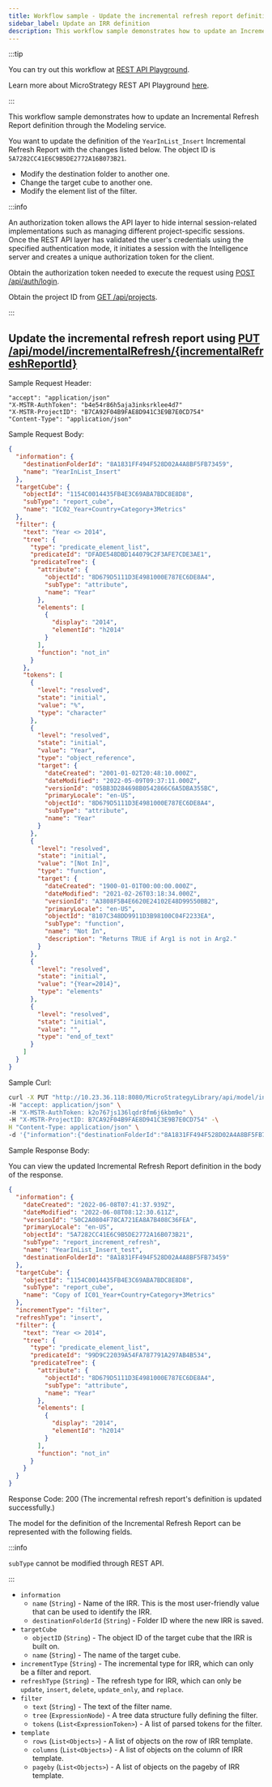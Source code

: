 ```yaml
---
title: Workflow sample - Update the incremental refresh report definition
sidebar_label: Update an IRR definition
description: This workflow sample demonstrates how to update an Incremental Refresh Report definition through the Modeling service.
---
```


<Available since="2021 Update 6" />

:::tip

You can try out this workflow at [REST API Playground](https://www.postman.com/microstrategysdk/workspace/microstrategy-rest-api/folder/16131298-54f5b582-05ac-4f2d-88f9-98f36dd8373c?ctx=documentation).

Learn more about MicroStrategy REST API Playground [here](/docs/getting-started/playground.md).

:::

This workflow sample demonstrates how to update an Incremental Refresh Report definition through the Modeling service.

You want to update the definition of the `YearInList_Insert` Incremental Refresh Report with the changes listed below. The object ID is `5A7282CC41E6C9B5DE2772A16B073B21`.

- Modify the destination folder to another one.
- Change the target cube to another one.
- Modify the element list of the filter.

:::info

An authorization token allows the API layer to hide internal session-related implementations such as managing different project-specific sessions. Once the REST API layer has validated the user's credentials using the specified authentication mode, it initiates a session with the Intelligence server and creates a unique authorization token for the client.

Obtain the authorization token needed to execute the request using [POST /api/auth/login](https://demo.microstrategy.com/MicroStrategyLibrary/api-docs/index.html#/Authentication/postLogin).

Obtain the project ID from [GET /api/projects](https://demo.microstrategy.com/MicroStrategyLibrary/api-docs/index.html#/Projects/getProjects_1).

:::

## Update the incremental refresh report using [PUT /api/model/incrementalRefresh/{incrementalRefreshReportId}](https://demo.microstrategy.com/MicroStrategyLibrary/api-docs/index.html#/Cubes/put_api_model_incrementalRefresh__incrementalRefreshReportId_)

Sample Request Header:

```http
"accept": "application/json"
"X-MSTR-AuthToken": "b4e54r86h5aja3inksrklee4d7"
"X-MSTR-ProjectID": "B7CA92F04B9FAE8D941C3E9B7E0CD754"
"Content-Type": "application/json"
```

Sample Request Body:

```json
{
  "information": {
    "destinationFolderId": "8A1831FF494F528D02A4A8BF5FB73459",
    "name": "YearInList_Insert"
  },
  "targetCube": {
    "objectId": "1154C0014435FB4E3C69ABA7BDC8E8D8",
    "subType": "report_cube",
    "name": "IC02_Year+Country+Category+3Metrics"
  },
  "filter": {
    "text": "Year <> 2014",
    "tree": {
      "type": "predicate_element_list",
      "predicateId": "DFADE548DBD144079C2F3AFE7CDE3AE1",
      "predicateTree": {
        "attribute": {
          "objectId": "8D679D5111D3E4981000E787EC6DE8A4",
          "subType": "attribute",
          "name": "Year"
        },
        "elements": [
          {
            "display": "2014",
            "elementId": "h2014"
          }
        ],
        "function": "not_in"
      }
    },
    "tokens": [
      {
        "level": "resolved",
        "state": "initial",
        "value": "%",
        "type": "character"
      },
      {
        "level": "resolved",
        "state": "initial",
        "value": "Year",
        "type": "object_reference",
        "target": {
          "dateCreated": "2001-01-02T20:48:10.000Z",
          "dateModified": "2022-05-09T09:37:11.000Z",
          "versionId": "05BB3D284698B0542866C6A5DBA355BC",
          "primaryLocale": "en-US",
          "objectId": "8D679D5111D3E4981000E787EC6DE8A4",
          "subType": "attribute",
          "name": "Year"
        }
      },
      {
        "level": "resolved",
        "state": "initial",
        "value": "[Not In]",
        "type": "function",
        "target": {
          "dateCreated": "1900-01-01T00:00:00.000Z",
          "dateModified": "2021-02-26T03:18:34.000Z",
          "versionId": "A3808F5B4E6620E24102E48D99550BB2",
          "primaryLocale": "en-US",
          "objectId": "8107C348DD9911D3B98100C04F2233EA",
          "subType": "function",
          "name": "Not In",
          "description": "Returns TRUE if Arg1 is not in Arg2."
        }
      },
      {
        "level": "resolved",
        "state": "initial",
        "value": "{Year=2014}",
        "type": "elements"
      },
      {
        "level": "resolved",
        "state": "initial",
        "value": "",
        "type": "end_of_text"
      }
    ]
  }
}
```

Sample Curl:

```bash
curl -X PUT "http://10.23.36.118:8080/MicroStrategyLibrary/api/model/incrementalRefresh/5A7282CC41E6C9B5DE2772A16B073B21" \
-H "accept: application/json" \
-H "X-MSTR-AuthToken: k2o767js136lqdr8fm6j6kbm9o" \
-H "X-MSTR-ProjectID: B7CA92F04B9FAE8D941C3E9B7E0CD754" -\
H "Content-Type: application/json" \
-d '{"information":{"destinationFolderId":"8A1831FF494F528D02A4A8BF5FB73459","name":"YearInList_Insert_test"},"targetCube":{"objectId":"1154C0014435FB4E3C69ABA7BDC8E8D8","subType":"report_cube","name":"Copy of IC01_Year+Country+Category+3Metrics"},"filter":{"text":"Year <> 2014","tree":{"type":"predicate_element_list","predicateId":"DFADE548DBD144079C2F3AFE7CDE3AE1","predicateTree":{"attribute":{"objectId":"8D679D5111D3E4981000E787EC6DE8A4","subType":"attribute","name":"Year"},"elements":[{"display":"2014","elementId":"h2014"}],"function":"not_in"}},"tokens":[{"level":"resolved","state":"initial","value":"%","type":"character"},{"level":"resolved","state":"initial","value":"Year","type":"object_reference","target":{"dateCreated":"2001-01-02T20:48:10.000Z","dateModified":"2022-05-09T09:37:11.000Z","versionId":"05BB3D284698B0542866C6A5DBA355BC","primaryLocale":"en-US","objectId":"8D679D5111D3E4981000E787EC6DE8A4","subType":"attribute","name":"Year"}},{"level":"resolved","state":"initial","value":"[Not In]","type":"function","target":{"dateCreated":"1900-01-01T00:00:00.000Z","dateModified":"2021-02-26T03:18:34.000Z","versionId":"A3808F5B4E6620E24102E48D99550BB2","primaryLocale":"en-US","objectId":"8107C348DD9911D3B98100C04F2233EA","subType":"function","name":"Not In","description":"Returns TRUE if Arg1 is not in Arg2."}},{"level":"resolved","state":"initial","value":"{Year=2014}","type":"elements"},{"level":"resolved","state":"initial","value":"","type":"end_of_text"}]}}'
```

Sample Response Body:

You can view the updated Incremental Refresh Report definition in the body of the response.

```json
{
  "information": {
    "dateCreated": "2022-06-08T07:41:37.939Z",
    "dateModified": "2022-06-08T08:12:30.611Z",
    "versionId": "50C2A0804F78CA721EA8A7B408C36FEA",
    "primaryLocale": "en-US",
    "objectId": "5A7282CC41E6C9B5DE2772A16B073B21",
    "subType": "report_increment_refresh",
    "name": "YearInList_Insert_test",
    "destinationFolderId": "8A1831FF494F528D02A4A8BF5FB73459"
  },
  "targetCube": {
    "objectId": "1154C0014435FB4E3C69ABA7BDC8E8D8",
    "subType": "report_cube",
    "name": "Copy of IC01_Year+Country+Category+3Metrics"
  },
  "incrementType": "filter",
  "refreshType": "insert",
  "filter": {
    "text": "Year <> 2014",
    "tree": {
      "type": "predicate_element_list",
      "predicateId": "99D9C22039A54FA787791A297AB4B534",
      "predicateTree": {
        "attribute": {
          "objectId": "8D679D5111D3E4981000E787EC6DE8A4",
          "subType": "attribute",
          "name": "Year"
        },
        "elements": [
          {
            "display": "2014",
            "elementId": "h2014"
          }
        ],
        "function": "not_in"
      }
    }
  }
}
```

Response Code: 200 (The incremental refresh report's definition is updated successfully.)

The model for the definition of the Incremental Refresh Report can be represented with the following fields.

:::info

`subType` cannot be modified through REST API.

:::

- `information`
  - `name` (`String`) - Name of the IRR. This is the most user-friendly value that can be used to identify the IRR.
  - `destinationFolderId` (`String`) - Folder ID where the new IRR is saved.
- `targetCube`
  - `objectID` (`String`) - The object ID of the target cube that the IRR is built on.
  - `name` (`String`) - The name of the target cube.
- `incrementType` (`String`) - The incremental type for IRR, which can only be a filter and report.
- `refreshType` (`String`) - The refresh type for IRR, which can only be `update`, `insert`, `delete`, `update_only`, and `replace`.
- `filter`
  - `text` (`String`) - The text of the filter name.
  - `tree` (`ExpressionNode`) - A tree data structure fully defining the filter.
  - `tokens` (`List<ExpressionToken>`) - A list of parsed tokens for the filter.
- `template`
  - `rows` (`List<Objects>`) - A list of objects on the row of IRR template.
  - `columns` (`List<Objects>`) - A list of objects on the column of IRR template.
  - `pageby` (`List<Objects>`) - A list of objects on the pageby of IRR template.
